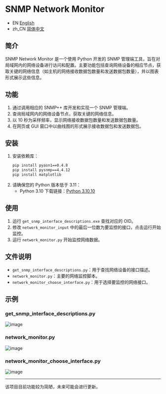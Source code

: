 # SNMP Network Monitor

-   EN  [English](README_EN.md)
- zh_CN [简体中文](README.md)

## 简介
SNMP Network Monitor 是一个使用 Python 开发的 SNMP 管理端工具，旨在对局域网内的网络设备进行访问和配置。主要功能包括查询网络设备的相应节点，获取关键的网络信息（如主机的网络接收数据包数量和发送数据包数量），并以图表形式展示这些信息。

## 功能
1. 通过调用相应的 SNMP++ 库开发和实现一个 SNMP 管理端。
2. 查询局域网内的网络设备节点，获取关键的网络信息。
3. 以 10 秒为采样频率，显示网络接收数据包数量和发送数据包数量。
4. 在网页或 GUI 窗口中以曲线图的形式展示接收数据包和发送数据包。

## 安装
1. 安装依赖库：
    ```sh
    pip install pyasn1==0.4.8   
    pip install pysnmp==4.4.12   
    pip install matplotlib   
    ```
2. 请确保您的 Python 版本低于 3.11：
    - Python 3.10 下载链接：[Python 3.10.10](https://www.python.org/ftp/python/3.10.10/python-3.10.10-amd64.exe)

## 使用
1. 运行 `get_snmp_interface_descriptions.exe` 查找对应的 OID。
2. 修改 `network_monitor_input` 中的最后一位数为要监控的接口，点击运行开始监控。
3. 运行 `network_monitor.py` 开始监控网络数据。

## 文件说明
- `get_snmp_interface_descriptions.py`：用于查找网络设备的接口描述。
- `network_monitor.py`：主要的网络监控脚本。
- `network_monitor_choose_interface.py`：用于选择要监控的网络接口。

## 示例
### get_snmp_interface_descriptions.py
![image](https://github.com/user-attachments/assets/13a683a7-c59a-4c32-832f-16de2a62cf0c)

### network_monitor.py
![image](https://github.com/user-attachments/assets/7abf44a8-64ca-4562-bb16-664b7fbd7889)

### network_monitor_choose_interface.py
![image](https://github.com/user-attachments/assets/fa90ddb1-1ae3-41f8-99a5-4f3b1b549e93)

---

该项目目前功能较为简陋，未来可能会进行更新。

